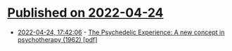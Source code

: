# [Published on 2022-04-24](index.md)

* [2022-04-24, 17:42:06](https://news.ycombinator.com/item?id=31146295) - [The Psychedelic Experience: A new concept in psychotherapy (1962) [pdf]](https://erowid.org/references/texts/show/2179docid2021)
